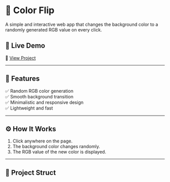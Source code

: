 




# 🎨 Color Flip

A simple and interactive web app that changes the background color to a randomly generated RGB value on every click.



## 🚀 Live Demo  
🔗 [View Project](http://null-record.surge.sh/)

---

## 📌 Features  
✅ Random RGB color generation  
✅ Smooth background transition  
✅ Minimalistic and responsive design  
✅ Lightweight and fast  

---

## ⚙️ How It Works  
1. Click anywhere on the page.  
2. The background color changes randomly.  
3. The RGB value of the new color is displayed.  

---

## 📂 Project Struct
